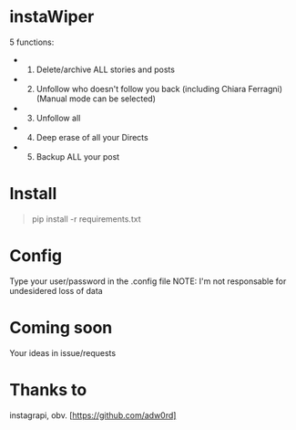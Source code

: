 # instaWiper
 5 functions:
 
- 1. Delete/archive ALL stories and posts
- 2. Unfollow who doesn't follow you back (including Chiara Ferragni)(Manual mode can be selected)
- 3. Unfollow all
- 4. Deep erase of all your Directs
- 5. Backup ALL your post

# Install
> pip install -r requirements.txt

# Config
Type your user/password in the .config file
NOTE: I'm not responsable for undesidered loss of data

# Coming soon
Your ideas in issue/requests

# Thanks to
instagrapi, obv.
[https://github.com/adw0rd]
